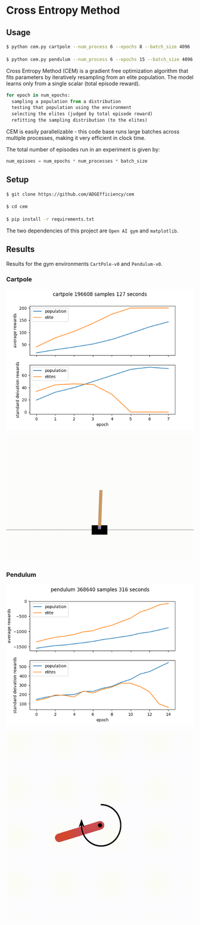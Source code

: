 # Cross Entropy Method

## Usage

```bash
$ python cem.py cartpole --num_process 6 --epochs 8 --batch_size 4096

$ python cem.py pendulum --num_process 6 --epochs 15 --batch_size 4096
```

Cross Entropy Method (CEM) is a gradient free optimization algorithm that fits parameters by iteratively resampling from an elite population.  The model learns only from a single scalar (total episode reward).

```python
for epoch in num_epochs:
  sampling a population from a distribution
  testing that population using the environment
  selecting the elites (judged by total episode reward)
  refitting the sampling distribution (to the elites)
```

CEM is easily parallelizable - this code base runs large batches across multiple processes, making it very efficient in clock time.

The total number of episodes run in an experiment is given by:

```python
num_episoes = num_epochs * num_processes * batch_size
```

## Setup

```bash
$ git clone https://github.com/ADGEfficiency/cem

$ cd cem

$ pip install -r requirements.txt
```

The two dependencies of this project are `Open AI gym` and `matplotlib`.

## Results

Results for the gym environments `CartPole-v0` and `Pendulum-v0`.

### Cartpole 

![](assets/cartpole.png)

![](assets/cartpole.gif)

### Pendulum 

![](assets/pendulum.png)

![](assets/pendulum.gif)
